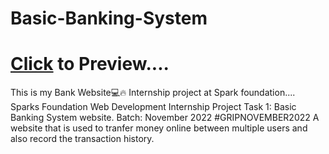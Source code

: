 # Basic-Banking-System

# <a href="https://rahul369-v.github.io/Basic-Banking-System/">Click</a> to Preview....

This is my Bank Website💻🔥 Internship project at Spark foundation....
<br>
Sparks Foundation Web Development Internship Project Task 1: Basic Banking System website. Batch: November 2022 #GRIPNOVEMBER2022 A website that is used to tranfer money online between multiple users and also record the transaction history.

